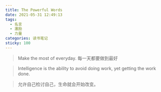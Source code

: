 ```yaml
---
title: The Powerful Words
date: 2021-05-31 12:49:13
tags:
  - 名言
  - 激励
  - 力量
categories: 读书笔记
sticky: 100
---
```


> Make the most of everyday.
> 每一天都要做到最好

> Intelligence is the ability to avoid doing work, yet getting the work done.

> 允许自己检讨自己，生命就会开始改变。

